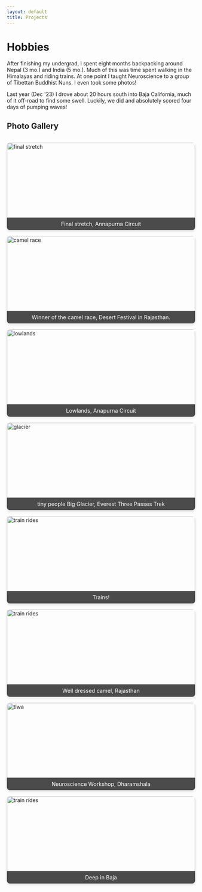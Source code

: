 ```yaml
---
layout: default
title: Projects
---
```


# Hobbies


After finishing my undergrad, I spent eight months backpacking around Nepal (3 mo.) and India (5 mo.). Much of this was time spent walking in the Himalayas and riding trains. At one point I taught Neuroscience to a group of Tibettan Buddhist Nuns. I even took some photos!

Last year (Dec '23) I drove about 20 hours south into Baja California, much of it off-road to find some swell. Luckily, we did and absolutely scored four days of pumping waves!


## Photo Gallery

<div class="photo-gallery">
  <figure>
    <img src="{{ '/assets/images/20221026_055450.jpg' | relative_url }}" alt="final stretch" onclick="expandImage(this)">
    <figcaption>Final stretch, Annapurna Circuit</figcaption>
  </figure>
  <figure>
    <img src="{{ '/assets/images/20230205_171909.jpg' | relative_url }}" alt="camel race" onclick="expandImage(this)">
    <figcaption>Winner of the camel race, Desert Festival in Rajasthan.</figcaption>
  </figure>
  <figure>
    <img src="{{ '/assets/images/20221015_090437.jpg' | relative_url }}" alt="lowlands" onclick="expandImage(this)">
    <figcaption>Lowlands, Anapurna Circuit</figcaption>
  </figure>
  <figure>
    <img src="{{ '/assets/images/20221206_095356.jpg' | relative_url }}" alt="glacier" onclick="expandImage(this)">
    <figcaption>tiny people Big Glacier, Everest Three Passes Trek</figcaption>
  </figure>
  <figure>
    <img src="{{ '/assets/images/20230120_140842.jpg' | relative_url }}" alt=" train rides" onclick="expandImage(this)">
    <figcaption>Trains!</figcaption>
  </figure>
   <figure>
    <img src="{{ '/assets/images/20230205_165959.jpg' | relative_url }}" alt=" train rides" onclick="expandImage(this)">
    <figcaption>Well dressed camel, Rajasthan</figcaption>
  </figure>
     <figure>
    <img src="{{ '/assets/images/nuns.jpeg' | relative_url }}" alt=" tlwa" onclick="expandImage(this)">
    <figcaption>Neuroscience Workshop, Dharamshala</figcaption>
  </figure>

   <figure>
    <img src="{{ '/assets/images/20240101_143804.jpg' | relative_url }}" alt=" train rides" onclick="expandImage(this)">
    <figcaption>Deep in Baja</figcaption>
  </figure>
</div>

<div id="imageModal" class="modal">
  <span class="close">&times;</span>
  <img class="modal-content" id="expandedImage">
  <div id="caption"></div>
</div>

<style>
  .photo-gallery {
    display: grid;
    grid-template-columns: repeat(auto-fit, minmax(250px, 1fr));
    gap: 1rem;
    margin-top: 2rem;
  }
  
  .photo-gallery figure {
    margin: 0;
    overflow: hidden;
    border-radius: 8px;
    box-shadow: 0 4px 6px rgba(0, 0, 0, 0.1);
    transition: transform 0.3s ease;
  }
  
  .photo-gallery figure:hover {
    transform: scale(1.05);
  }
  
  .photo-gallery img {
    width: 100%;
    height: 200px;
    object-fit: cover;
    display: block;
  }
  
  .photo-gallery figcaption {
    padding: 0.5rem;
    text-align: center;
    background-color: rgba(0, 0, 0, 0.7);
    color: white;
    font-size: 0.9rem;
  }

  .expanded-image-container {
    display: none;
    position: fixed;
    z-index: 1000;
    left: 0;
    top: 0;
    width: 100%;
    height: 100%;
    overflow: auto;
    background-color: rgba(0,0,0,0.9);
    cursor: pointer;
  }

  #expandedImage {
    margin: auto;
    display: block;
    max-width: 90%;
    max-height: 90%;
    position: absolute;
    top: 50%;
    left: 50%;
    transform: translate(-50%, -50%);
  }

  .modal {
    display: none;
    position: fixed;
    z-index: 1000;
    padding-top: 100px;
    left: 0;
    top: 0;
    width: 100%;
    height: 100%;
    overflow: auto;
    background-color: rgba(0,0,0,0.9);
  }

  .modal-content {
    margin: auto;
    display: block;
    width: 80%;
    max-width: 700px;
  }

  #caption {
    margin: auto;
    display: block;
    width: 80%;
    max-width: 700px;
    text-align: center;
    color: #ccc;
    padding: 10px 0;
    height: 150px;
  }

  .modal-content, #caption {
    animation-name: zoom;
    animation-duration: 0.6s;
  }

  @keyframes zoom {
    from {transform:scale(0)}
    to {transform:scale(1)}
  }

  .close {
    position: absolute;
    top: 15px;
    right: 35px;
    color: #f1f1f1;
    font-size: 40px;
    font-weight: bold;
    transition: 0.3s;
  }

  .close:hover,
  .close:focus {
    color: #bbb;
    text-decoration: none;
    cursor: pointer;
  }
</style>

<script>
var modal = document.getElementById("imageModal");
var modalImg = document.getElementById("expandedImage");
var captionText = document.getElementById("caption");
var span = document.getElementsByClassName("close")[0];

function expandImage(img) {
  modal.style.display = "block";
  modalImg.src = img.src;
  captionText.innerHTML = img.nextElementSibling.innerHTML;
}

span.onclick = function() {
  modal.style.display = "none";
}

document.addEventListener("keydown", function(event) {
  if (event.key === "Escape") {
    modal.style.display = "none";
  }
});

modal.onclick = function(event) {
  if (event.target === modal) {
    modal.style.display = "none";
  }
}
</script>

